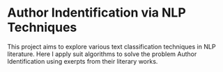 # Author Indentification via NLP Techniques

This project aims to explore various text classification techniques in NLP literature. Here I apply suit algorithms to solve the problem Author Identification using exerpts from their 
literary works. 
